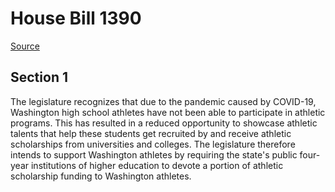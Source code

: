 # House Bill 1390

[Source](http://lawfilesext.leg.wa.gov/biennium/2021-22/Xml/Bills/House%20Bills/1390.xml)
## Section 1
The legislature recognizes that due to the pandemic caused by COVID-19, Washington high school athletes have not been able to participate in athletic programs. This has resulted in a reduced opportunity to showcase athletic talents that help these students get recruited by and receive athletic scholarships from universities and colleges. The legislature therefore intends to support Washington athletes by requiring the state's public four-year institutions of higher education to devote a portion of athletic scholarship funding to Washington athletes. 
